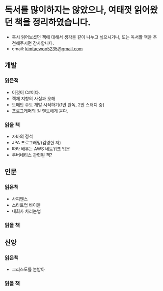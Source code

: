 # 독서를 많이하지는 않았으나, 여태껏 읽어왔던 책을 정리하였습니다.
- 혹시 읽어보셨던 책에 대해서 생각을 같이 나누고 싶으시거나, 또는 독서할 책을 추천해주시면 감사합니다.
- email: kimtaewoo5235@gmail.com

## 개발
### 읽은책
- 이것이 C#이다.
- 객체 지향의 사실과 오해
- 도메안 주도 개발 시작하기(1번 완독, 2번 스터디 중)
- 프로그래머의 길 멘토에게 묻다.

### 읽을 책
- 자바의 정석
- JPA 프로그래밍(김영한 저)
- 따라 배우는 AWS 네트워크 입문
- 쿠버네티스 관련된 책?

## 인문
### 읽은책
- 사피엔스
- 스타트업 바이블
- 내회사 차리는법

### 읽을 책

## 신앙
### 읽은책
- 그리스도를 본받아

### 읽을 책
